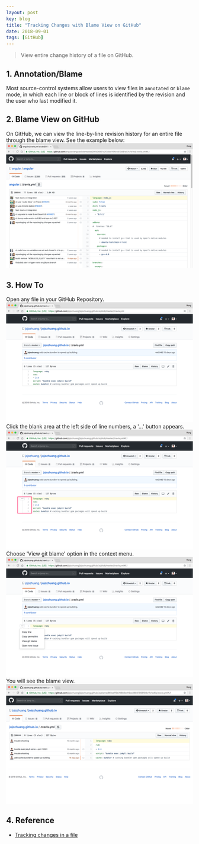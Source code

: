 ```yaml
---
layout: post
key: blog
title: "Tracking Changes with Blame View on GitHub"
date: 2018-09-01
tags: [GitHub]
---
```


> View entire change history of a file on GitHub.

## 1. Annotation/Blame
Most source-control systems allow users to view files in `annotated` or `blame` mode, in which each line or block of lines is identified by the revision and the user who last modified it.

## 2. Blame View on GitHub
On GitHub, we can view the line-by-line revision history for an entire file through the blame view. See the example below:
![image](/public/images/blog/2018-09-01/blame_example.png)

## 3. How To
Open any file in your GitHub Repository.
![image](/public/images/blog/2018-09-01/file.png)
Click the blank area at the left side of line numbers, a '...' button appears.
![image](/public/images/blog/2018-09-01/linebar.png)
Choose 'View git blame' option in the context menu.
![image](/public/images/blog/2018-09-01/contextmenu.png)
You will see the blame view.
![image](/public/images/blog/2018-09-01/blameview.png)

## 4. Reference
* [Tracking changes in a file](https://help.github.com/articles/tracking-changes-in-a-file/)
